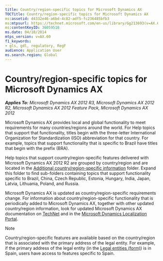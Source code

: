 ```yaml
---
title: Country/region-specific topics for Microsoft Dynamics AX
TOCTitle: Country/region-specific topics for Microsoft Dynamics AX
ms:assetid: d4332e46-a6bd-4c82-adf5-fc236485bfb3
ms:mtpsurl: https://technet.microsoft.com/en-us/library/Gg213693(v=AX.60)
ms:contentKeyID: 36059518
ms.date: 04/18/2014
mtps_version: v=AX.60
f1_keywords:
- gls, gdl, regulatory, RegF
audience: Application User
ms.search.region: Global
---
```


# Country/region-specific topics for Microsoft Dynamics AX 


_**Applies To:** Microsoft Dynamics AX 2012 R3, Microsoft Dynamics AX 2012 R2, Microsoft Dynamics AX 2012 Feature Pack, Microsoft Dynamics AX 2012_

Microsoft Dynamics AX provides local and global functionality to meet requirements for many countries/regions around the world. For Help topics that support that functionality, titles begin with the three-letter International Organization for Standardization (ISO) abbreviation for that country. For example, topics that support functionality that is specific to Brazil have titles that begin with the prefix (BRA).

Help topics that support country/region-specific features delivered with Microsoft Dynamics AX 2012 R2 are grouped by country/region and are located in the [Additional country/region-specific information](additional-country-region-specific-information.md) folder. Expand this folder to find sub-folders containing topics that support functionality specific to Brazil, China, Czech Republic, Estonia, Hungary, India, Japan, Latvia, Lithuania, Poland, and Russia.

Microsoft Dynamics AX is updated as country/region-specific requirements change. For information about country/region-specific functionality that is periodically added to Microsoft Dynamics AX, together with other updated country/region information, look for updated Microsoft Dynamics AX documentation on [TechNet](http://go.microsoft.com/fwlink/?linkid=214391) and in the [Microsoft Dynamics Localization Portal](http://go.microsoft.com/fwlink/?linkid=268638).


> [!NOTE]
> <P>Country/region-specific features are available based on the country/region that is associated with the primary address of the legal entity. For example, if the primary address of the legal entity (in the <A href="https://technet.microsoft.com/en-us/library/hh242860(v=ax.60)">Legal entities (form)</A>) is in Spain, users have access to features specific to Spain.</P>


  


